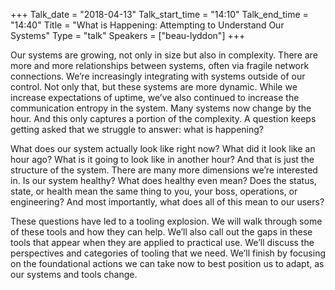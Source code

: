 +++
Talk_date = "2018-04-13"
Talk_start_time = "14:10"
Talk_end_time = "14:40"
Title = "What is Happening: Attempting to Understand Our Systems"
Type = "talk"
Speakers = ["beau-lyddon"]
+++

Our systems are growing, not only in size but also in complexity. There are more and more relationships between systems, often via fragile network connections. We’re increasingly integrating with systems outside of our control. Not only that, but these systems are more dynamic. While we increase expectations of uptime, we’ve also continued to increase the communication entropy in the system. Many systems now change by the hour. And this only captures a portion of the complexity. A question keeps getting asked that we struggle to answer: what is happening?


What does our system actually look like right now? What did it look like an hour ago? What is it going to look like in another hour? And that is just the structure of the system. There are many more dimensions we’re interested in. Is our system healthy? What does healthy even mean? Does the status, state, or health mean the same thing to you, your boss, operations, or engineering? And most importantly, what does all of this mean to our users?


These questions have led to a tooling explosion. We will walk through some of these tools and how they can help. We’ll also call out the gaps in these tools that appear when they are applied to practical use. We’ll discuss the perspectives and categories of tooling that we need. We’ll finish by focusing on the foundational actions we can take now to best position us to adapt, as our systems and tools change.
